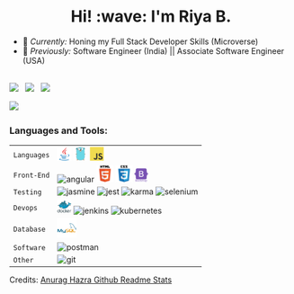 <h1 align='center'> Hi! :wave: I'm Riya B.</h1>

- 🌱 <i>Currently:</i> Honing my Full Stack Developer Skills (Microverse) 
- 🔭 <i>Previously:</i> Software Engineer (India) || Associate Software Engineer (USA)

<br/>
<div float="center" > 
  <img width="345" src="https://github-readme-stats.vercel.app/api?username=RiyaBulia12&show_icons=true&theme=onedark"/> &nbsp;
  <img width="345" src="http://github-readme-streak-stats.herokuapp.com?user=RiyaBulia12&theme=onedark&date_format=M%20j%5B%2C%20Y%5D"/> &nbsp;
  <img width="290" src="https://github-readme-stats.vercel.app/api/top-langs?username=riyabulia12&show_icons=true&locale=en&layout=compact&theme=onedark"/>
</div>

![](https://komarev.com/ghpvc/?username=RiyaBulia12&style=flat-square)

<h3 align="left">Languages and Tools:</h3>

|  |  |
| ----- | ---- |
| `Languages` | <img src="https://raw.githubusercontent.com/devicons/devicon/master/icons/java/java-original.svg" alt="java" width="25" height="25"/> <img src="https://raw.githubusercontent.com/devicons/devicon/master/icons/go/go-original.svg" alt="go" width="25" height="25"/> <img src="https://raw.githubusercontent.com/devicons/devicon/master/icons/javascript/javascript-original.svg" alt="javascript" width="25" height="25"/> |
| `Front-End` | <img src="https://angular.io/assets/images/logos/angular/angular.svg" alt="angular" width="30" height="30"/> <img src="https://raw.githubusercontent.com/devicons/devicon/master/icons/html5/html5-original-wordmark.svg" alt="html5" width="30" height="30"/> <img src="https://raw.githubusercontent.com/devicons/devicon/master/icons/css3/css3-original-wordmark.svg" alt="css3" width="30" height="30"/> <img src="https://raw.githubusercontent.com/devicons/devicon/master/icons/bootstrap/bootstrap-plain-wordmark.svg" alt="bootstrap" width="25" height="25"/> |
| `Testing` | <img src="https://www.vectorlogo.zone/logos/jasmine/jasmine-icon.svg" alt="jasmine" width="25" height="25"/> <img src="https://www.vectorlogo.zone/logos/jestjsio/jestjsio-icon.svg" alt="jest" width="25" height="25"/> <img src="https://raw.githubusercontent.com/detain/svg-logos/780f25886640cef088af994181646db2f6b1a3f8/svg/karma.svg" alt="karma" width="25" height="25"/> <img src="https://raw.githubusercontent.com/detain/svg-logos/780f25886640cef088af994181646db2f6b1a3f8/svg/selenium-logo.svg" alt="selenium" width="25" height="25"/> |
| `Devops` | <img src="https://raw.githubusercontent.com/devicons/devicon/master/icons/docker/docker-original-wordmark.svg" alt="docker" width="25" height="25"/> <img src="https://www.vectorlogo.zone/logos/jenkins/jenkins-icon.svg" alt="jenkins" width="30" height="30"/> <img src="https://www.vectorlogo.zone/logos/kubernetes/kubernetes-icon.svg" alt="kubernetes" width="25" height="25"/> |
| `Database` | <img src="https://raw.githubusercontent.com/devicons/devicon/master/icons/mysql/mysql-original-wordmark.svg" alt="mysql" width="35" height="35"/> |
| `Software` | <img src="https://www.vectorlogo.zone/logos/getpostman/getpostman-icon.svg" alt="postman" width="25" height="25"/> |
| `Other` | <img src="https://www.vectorlogo.zone/logos/git-scm/git-scm-icon.svg" alt="git" width="25" height="25"/> |


<p align="center" >

Credits: [Anurag Hazra Github Readme Stats](https://github.com/anuraghazra/github-readme-stats)
</p>

